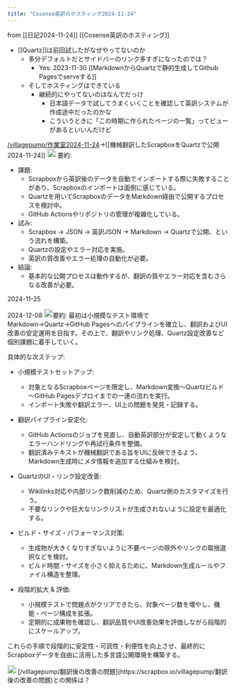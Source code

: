 ```yaml
---
title: "Cosense英訳のホスティング2024-11-24"
---
```


from [[日記2024-11-24]]
[[Cosense英訳のホスティング]]
- [[Quartz]]は前回試したがなぜやってないのか
    - 多分デフォルトだとサイドバーのリンク多すぎになったのでは？
        - Yes: 2023-11-30 [[MarkdownからQuartzで静的生成してGithub Pagesでserveする]]
    - そしてホスティングはできている
        - 継続的にやってないのはなんでだっけ
            - 日本語データで試してうまくいくことを確認して英訳システムが作成途中だったのかな
            - こういうときに「この時期に作られたページの一覧」ってビューがあるといいんだけど

[/villagepump/作業室2024-11-24](https://scrapbox.io/villagepump/作業室2024-11-24)→[[機械翻訳したScrapboxをQuartzで公開2024-11-24]]
<img src='https://scrapbox.io/api/pages/nishio/gpt/icon' alt='gpt.icon' height="19.5"/>
要約:
- 課題:
    - Scrapboxから英訳後のデータを自動でインポートする際に失敗することがあり、Scrapboxのインポートは面倒に感じている。
    - Quartzを用いてScrapboxのデータをMarkdown経由で公開するプロセスを検討中。
    - GitHub Actionsやリポジトリの管理が複雑化している。
- 試み:
    - Scrapbox → JSON → 英訳JSON → Markdown → Quartzで公開、という流れを構築。
    - Quartzの設定やエラー対応を実施。
    - 英訳の質改善やエラー処理の自動化が必要。
- 結論:
    - 基本的な公開プロセスは動作するが、翻訳の質やエラー対応を含むさらなる改善が必要。

2024-11-25

2024-12-08
<img src='https://scrapbox.io/api/pages/nishio/o1 Pro/icon' alt='o1 Pro.icon' height="19.5"/>要約:
最初は小規模なテスト環境でMarkdown→Quartz→GitHub Pagesへのパイプラインを確立し、翻訳およびUI改善の安定運用を目指す。その上で、翻訳やリンク処理、Quartz設定改善など個別課題に着手していく。

具体的な次ステップ:
- 小規模テストセットアップ:
    - 対象となるScrapboxページを限定し、Markdown変換～Quartzビルド～GitHub Pagesデプロイまでの一連の流れを実行。
    - インポート失敗や翻訳エラー、UI上の問題を発見・記録する。

- 翻訳パイプライン安定化:
    - GitHub Actionsのジョブを見直し、自動英訳部分が安定して動くようなエラーハンドリングや再試行条件を整備。
    - 翻訳済みテキストが機械翻訳である旨をUIに反映できるよう、Markdown生成時にメタ情報を追加する仕組みを検討。

- QuartzのUI・リンク設定改善:
    - Wikilinks対応や内部リンク数削減のため、Quartz側のカスタマイズを行う。
    - 不要なリンクや巨大なリンクリストが生成されないように設定を最適化する。

- ビルド・サイズ・パフォーマンス対策:
    - 生成物が大きくなりすぎないように不要ページの除外やリンクの取捨選択などを検討。
    - ビルド時間・サイズを小さく抑えるために、Markdown生成ルールやファイル構造を整理。

- 段階的拡大 & 評価:
    - 小規模テストで問題点がクリアできたら、対象ページ数を増やし、機能・ページ構成を拡張。
    - 定期的に成果物を確認し、翻訳品質やUI改善効果を評価しながら段階的にスケールアップ。

これらの手順で段階的に安定性・可読性・利便性を向上させ、最終的にScrapboxデータを自由に活用した多言語公開環境を構築する。

<img src='https://scrapbox.io/api/pages/nishio/nishio/icon' alt='nishio.icon' height="19.5"/>
[/villagepump/翻訳後の改善の問題](https://scrapbox.io/villagepump/翻訳後の改善の問題)との関係は？
